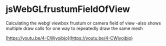 # jsWebGLfrustumFieldOfView
Calculating the webgl viewbox frustum or camera field of view -also shows multiple draw calls for one way to repeatedly draw the same mesh


[https://youtu.be/4-CWjyojbjo](https://youtu.be/4-CWjyojbjo)
